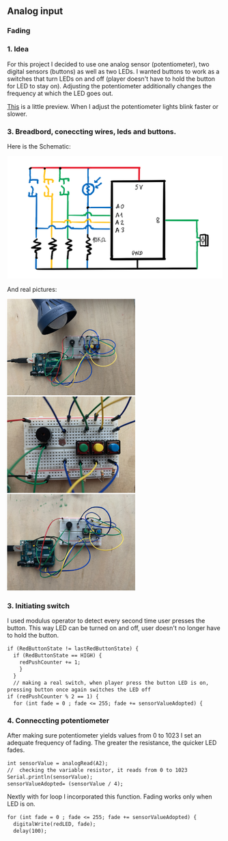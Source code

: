 ## Analog input
### Fading

### 1. Idea
For this project I decided to use one analog sensor (potentiometer), two digital sensors (buttons) as well as two LEDs. I wanted buttons to work as a switches that turn LEDs on and off (player doesn't have to hold the button for LED to stay on). Adjusting the potentiometer additionally changes the frequency at which the LED goes out.


[This](https://drive.google.com/file/d/1ulfjGoZxMpCM56Oqk8ds434B8zzkwXdN/view?usp=sharing) is a little preview. When I adjust the potentiometer lights blink faster or slower.

### 3. Breadbord, coneccting wires, leds and buttons.
Here is the Schematic:

<img src="https://github.com/martapienkosz/interactivemedia/blob/master/Media/nov%20170.png" width="800">

And real pictures:

<img src="https://github.com/martapienkosz/interactivemedia/blob/master/Media/nov%20171.jpg" width="300"> <img src="https://github.com/martapienkosz/interactivemedia/blob/master/Media/nov172.jpg" width="300"> <img src="https://github.com/martapienkosz/interactivemedia/blob/master/Media/nov%20173.jpg" width="300">

### 3. Initiating switch
I used modulus operator to detect every second time user presses the button. This way LED can be turned on and off, user doesn't no longer have to hold the button.

````
if (RedButtonState != lastRedButtonState) {
  if (RedButtonState == HIGH) {
    redPushCounter += 1;
    }
  }
  // making a real switch, when player press the button LED is on, pressing button once again switches the LED off
if (redPushCounter % 2 == 1) {
  for (int fade = 0 ; fade <= 255; fade += sensorValueAdopted) {
````


### 4. Conneccting potentiometer
After making sure potentiometer yields values from 0 to 1023 I set an adequate frequency of fading. The greater the resistance, the quicker LED fades.

````
int sensorValue = analogRead(A2);
//  checking the variable resistor, it reads from 0 to 1023
Serial.println(sensorValue);
sensorValueAdopted= (sensorValue / 4);
````
 
Nextly with for loop I incorporated this function. Fading works only when LED is on.

````
for (int fade = 0 ; fade <= 255; fade += sensorValueAdopted) {
  digitalWrite(redLED, fade);
  delay(100);
````
